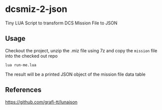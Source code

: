# dcsmiz-2-json
Tiny LUA Script to transform DCS Mission File to JSON

## Usage

Checkout the project, unzip the .miz file using 7z and copy the `mission` file into the checked out repo

```
lua run-me.lua
```

The result will be a printed JSON object of the mission file data table

## References

https://github.com/grafi-tt/lunajson
